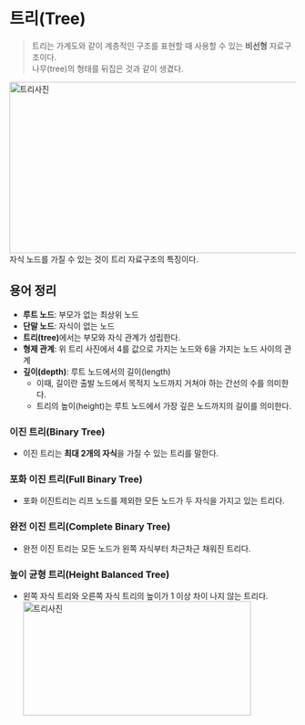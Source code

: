 # 트리(Tree)

> 트리는 가계도와 같이 계층적인 구조를 표현할 때 사용할 수 있는 <b>비선형</b> 자료구조이다.<br>
> 나무(tree)의 형태를 뒤집은 것과 같이 생겼다.

<img src="https://user-images.githubusercontent.com/64254228/232206709-4bafed8b-66eb-4bd8-8134-24c9ad7cd148.png" width="600px" height="300px" title="트리" alt="트리사진" /><br>
자식 노드를 가질 수 있는 것이 트리 자료구조의 특징이다.

## 용어 정리

- <b>루트 노드</b>: 부모가 없는 최상위 노드
- <b>단말 노드</b>: 자식이 없는 노드
- <b>트리(tree)</b>에서는 부모와 자식 관계가 성립한다.
- <b>형제 관계</b>: 위 트리 사진에서 4를 값으로 가지는 노드와 6을 가지는 노드 사이의 관계
- <b>깊이(depth)</b>: 루트 노드에서의 길이(length)
  - 이때, 길이란 출발 노드에서 목적지 노드까지 거쳐야 하는 간선의 수를 의미한다.
  - 트리의 높이(height)는 루트 노드에서 가장 깊은 노드까지의 길이를 의미한다.

### 이진 트리(Binary Tree)

- 이진 트리는 <b>최대 2개의 자식</b>을 가질 수 있는 트리를 말한다.

### 포화 이진 트리(Full Binary Tree)

- 포화 이진트리는 리프 노드를 제외한 모든 노드가 두 자식을 가지고 있는 트리다.

### 완전 이진 트리(Complete Binary Tree)

- 완전 이진 트리는 모든 노드가 왼쪽 자식부터 차근차근 채워진 트리다.

### 높이 균형 트리(Height Balanced Tree)

- 왼쪽 자식 트리와 오른쪽 자식 트리의 높이가 1 이상 차이 나지 않는 트리다.
  <img src="https://user-images.githubusercontent.com/64254228/232207605-3df6555b-93a5-4a95-9783-2bceb9128f0b.png" width="400px" height="200px" title="트리" alt="트리사진" />
